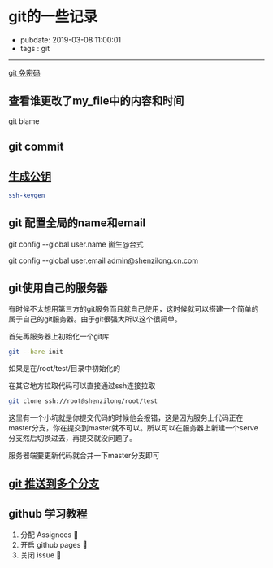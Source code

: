 # git的一些记录

- pubdate: 2019-03-08 11:00:01
- tags : git

-----------

[git 免密码](https://todebug.com/Tips/)

## 查看谁更改了my_file中的内容和时间

git blame

## git commit

## [生成公钥](https://git-scm.com/book/zh/v1/%E6%9C%8D%E5%8A%A1%E5%99%A8%E4%B8%8A%E7%9A%84-Git-%E7%94%9F%E6%88%90-SSH-%E5%85%AC%E9%92%A5)

```bash
ssh-keygen
```

## git 配置全局的name和email

git config --global user.name 崮生@台式

git config --global user.email admin@shenzilong.cn.com

## git使用自己的服务器

有时候不太想用第三方的git服务而且就自己使用，这时候就可以搭建一个简单的属于自己的git服务器。由于git很强大所以这个很简单。

首先再服务器上初始化一个git库

```bash
git --bare init
```

如果是在/root/test/目录中初始化的

在其它地方拉取代码可以直接通过ssh连接拉取

```bash
git clone ssh://root@shenzilong/root/test
```

这里有一个小坑就是你提交代码的时候他会报错，这是因为服务上代码正在master分支，你在提交到master就不可以。所以可以在服务器上新建一个serve分支然后切换过去，再提交就没问题了。

服务器端要更新代码就合并一下master分支即可

## [git 推送到多个分支](https://segmentfault.com/a/1190000011294144)


## github 学习教程

1. 分配 Assignees 💚
2. 开启 github pages 💚
2. 关闭 issue 💚